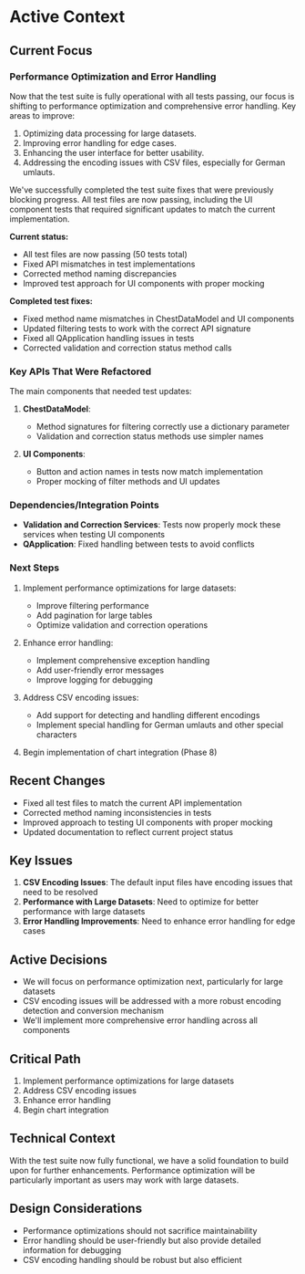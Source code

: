 # Active Context

## Current Focus

### Performance Optimization and Error Handling

Now that the test suite is fully operational with all tests passing, our focus is shifting to performance optimization and comprehensive error handling. Key areas to improve:

1. Optimizing data processing for large datasets.
2. Improving error handling for edge cases.
3. Enhancing the user interface for better usability.
4. Addressing the encoding issues with CSV files, especially for German umlauts.

We've successfully completed the test suite fixes that were previously blocking progress. All test files are now passing, including the UI component tests that required significant updates to match the current implementation.

**Current status:**
- All test files are now passing (50 tests total)
- Fixed API mismatches in test implementations
- Corrected method naming discrepancies 
- Improved test approach for UI components with proper mocking

**Completed test fixes:**
- Fixed method name mismatches in ChestDataModel and UI components
- Updated filtering tests to work with the correct API signature
- Fixed all QApplication handling issues in tests
- Corrected validation and correction status method calls

### Key APIs That Were Refactored

The main components that needed test updates:

1. **ChestDataModel**: 
   - Method signatures for filtering correctly use a dictionary parameter
   - Validation and correction status methods use simpler names

2. **UI Components**: 
   - Button and action names in tests now match implementation
   - Proper mocking of filter methods and UI updates

### Dependencies/Integration Points

- **Validation and Correction Services**: Tests now properly mock these services when testing UI components
- **QApplication**: Fixed handling between tests to avoid conflicts

### Next Steps

1. Implement performance optimizations for large datasets:
   - Improve filtering performance
   - Add pagination for large tables
   - Optimize validation and correction operations

2. Enhance error handling:
   - Implement comprehensive exception handling
   - Add user-friendly error messages
   - Improve logging for debugging

3. Address CSV encoding issues:
   - Add support for detecting and handling different encodings
   - Implement special handling for German umlauts and other special characters

4. Begin implementation of chart integration (Phase 8)

## Recent Changes
- Fixed all test files to match the current API implementation
- Corrected method naming inconsistencies in tests
- Improved approach to testing UI components with proper mocking
- Updated documentation to reflect current project status

## Key Issues
1. **CSV Encoding Issues**: The default input files have encoding issues that need to be resolved
2. **Performance with Large Datasets**: Need to optimize for better performance with large datasets
3. **Error Handling Improvements**: Need to enhance error handling for edge cases

## Active Decisions
- We will focus on performance optimization next, particularly for large datasets
- CSV encoding issues will be addressed with a more robust encoding detection and conversion mechanism
- We'll implement more comprehensive error handling across all components

## Critical Path
1. Implement performance optimizations for large datasets
2. Address CSV encoding issues
3. Enhance error handling
4. Begin chart integration

## Technical Context
With the test suite now fully functional, we have a solid foundation to build upon for further enhancements. Performance optimization will be particularly important as users may work with large datasets.

## Design Considerations
- Performance optimizations should not sacrifice maintainability
- Error handling should be user-friendly but also provide detailed information for debugging
- CSV encoding handling should be robust but also efficient 